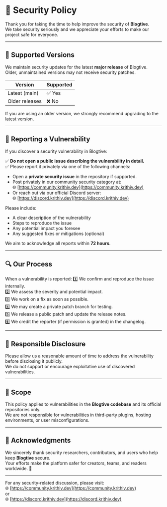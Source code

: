 # 🔐 Security Policy

Thank you for taking the time to help improve the security of **Blogtive**.  
We take security seriously and we appreciate your efforts to make our project safe for everyone.

---

## 📅 Supported Versions

We maintain security updates for the latest **major release** of Blogtive.  
Older, unmaintained versions may not receive security patches.

| Version        | Supported |
|----------------|-----------|
| Latest (main)  | ✅ Yes    |
| Older releases | ❌ No     |

If you are using an older version, we strongly recommend upgrading to the latest version.

---

## 📝 Reporting a Vulnerability

If you discover a security vulnerability in Blogtive:

✅ **Do not open a public issue describing the vulnerability in detail.**  
✅ Please report it privately via one of the following channels:

- Open a **private security issue** in the repository if supported.
- Post privately in our community security category at:  
  🌐 [https://community.krithiv.dev](https://community.krithiv.dev)
- Or reach out via our official Discord server:  
  🌐 [https://discord.krithiv.dev](https://discord.krithiv.dev)

Please include:
- A clear description of the vulnerability
- Steps to reproduce the issue
- Any potential impact you foresee
- Any suggested fixes or mitigations (optional)

We aim to acknowledge all reports within **72 hours**.

---

## 🔍 Our Process

When a vulnerability is reported:
1️⃣ We confirm and reproduce the issue internally.  
2️⃣ We assess the severity and potential impact.  
3️⃣ We work on a fix as soon as possible.  
4️⃣ We may create a private patch branch for testing.  
5️⃣ We release a public patch and update the release notes.  
6️⃣ We credit the reporter (if permission is granted) in the changelog.

---

## 🙏 Responsible Disclosure

Please allow us a reasonable amount of time to address the vulnerability before disclosing it publicly.  
We do not support or encourage exploitative use of discovered vulnerabilities.

---

## 🔐 Scope

This policy applies to vulnerabilities in the **Blogtive codebase** and its official repositories only.  
We are not responsible for vulnerabilities in third-party plugins, hosting environments, or user misconfigurations.

---

## 🪪 Acknowledgments

We sincerely thank security researchers, contributors, and users who help keep **Blogtive** secure.  
Your efforts make the platform safer for creators, teams, and readers worldwide. 🌟

---

For any security-related discussion, please visit:  
🌐 [https://community.krithiv.dev](https://community.krithiv.dev)  
or  
🌐 [https://discord.krithiv.dev](https://discord.krithiv.dev)
